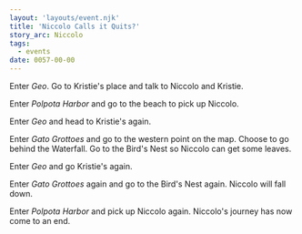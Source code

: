 ```yaml
---
layout: 'layouts/event.njk'
title: 'Niccolo Calls it Quits?'
story_arc: Niccolo
tags:
  - events
date: 0057-00-00
---
```

Enter *Geo*. Go to Kristie's place and talk to Niccolo and Kristie.

Enter *Polpota Harbor* and go to the beach to pick up Niccolo.

Enter *Geo* and head to Kristie's again.

Enter *Gato Grottoes* and go to the western point on the map. Choose to go behind the Waterfall. Go to the Bird's Nest so Niccolo can get some leaves.

Enter *Geo* and go Kristie's again.

Enter *Gato Grottoes* again and go to the Bird's Nest again. Niccolo will fall down.

Enter *Polpota Harbor* and pick up Niccolo again. Niccolo's journey has now come to an end.